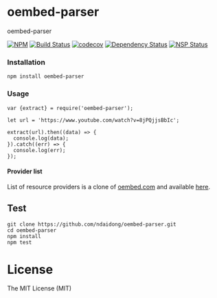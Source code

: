 # oembed-parser
oembed-parser

[![NPM](https://badge.fury.io/js/oembed-parser.svg)](https://badge.fury.io/js/oembed-parser)
[![Build Status](https://travis-ci.org/ndaidong/oembed-parser.svg?branch=master)](https://travis-ci.org/ndaidong/oembed-parser)
[![codecov](https://codecov.io/gh/ndaidong/oembed-parser/branch/master/graph/badge.svg)](https://codecov.io/gh/ndaidong/oembed-parser)
[![Dependency Status](https://gemnasium.com/badges/github.com/ndaidong/oembed-parser.svg)](https://gemnasium.com/github.com/ndaidong/oembed-parser)
[![NSP Status](https://nodesecurity.io/orgs/techpush/projects/50686256-aba1-40b5-9ba6-20ff375f6d54/badge)](https://nodesecurity.io/orgs/techpush/projects/50686256-aba1-40b5-9ba6-20ff375f6d54)


### Installation

```
npm install oembed-parser
```

### Usage

```
var {extract} = require('oembed-parser');

let url = 'https://www.youtube.com/watch?v=8jPQjjsBbIc';

extract(url).then((data) => {
  console.log(data);
}).catch((err) => {
  console.log(err);
});
```

#### Provider list

List of resource providers is a clone of [oembed.com](http://oembed.com/providers.json) and available [here](https://raw.githubusercontent.com/ndaidong/oembed-parser/master/src/utils/providers.json).


## Test

```
git clone https://github.com/ndaidong/oembed-parser.git
cd oembed-parser
npm install
npm test
```

# License

The MIT License (MIT)
